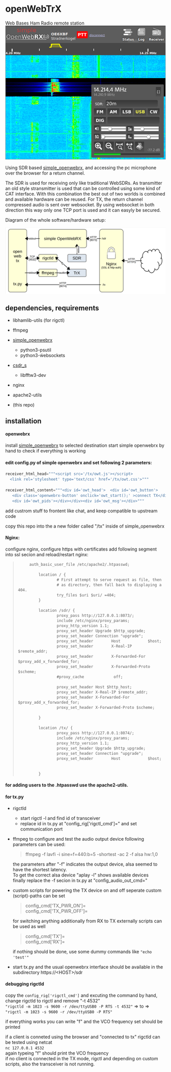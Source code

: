 # openWebTrX
Web Bases Ham Radio remote station  
![block diagram of setup](/grafics/ptt2.png)  

Using SDR based [simple_openwebrx](https://github.com/oe2lsp/simple_openwebrx), and accessing the pc microphone over the browser for a return channel.

The SDR is used for receiving only like traditional WebSDRs. 
As transmitter an old style stransmitter is used that can be controlled using some kind of CAT interface. With this combination the best out of two worlds is combined and available hardware can be reused.
For TX, the return channel compressed audio is sent over websocket. By using websocket in both direction this way only one TCP port is used and it can easyly be secured. 

Diagram of the whole software/hardware setup:

![block diagram of setup](/grafics/openwebtx.png)



## dependencies, requirements

 - libhamlib-utils (for rigctl)
 - ffmpeg 
 - [simple_openwebrx](https://github.com/oe2lsp/simple_openwebrx)
     - python3-psutil
     - python3-ẃebsockets

 - [csdr_s](https://github.com/oe2lsp/csdr)
     - libfftw3-dev

- nginx
- apache2-utils
- (this repo)

## installation
#### openwebrx
  install [simple_openwebrx](https://github.com/oe2lsp/simple_openwebrx) to selected destination 
  start simple openwebrx by hand to check if everything is working

#### edit config.py of simple openwebrx and set following 2 parameters:
```python
receiver_html_head="""<script src='/tx/owt.js'></script>
  <link rel='stylesheet' type='text/css' href='/tx/owt.css'>"""
 
receiver_html_content="""<div id='owt_head'>  <div id='owt_button'>
   <div class='openwebrx-button' onclick='owt_start();' >connect TX</div></div>
   <div id='owt_pids'></div></div><div id='owt_msg'></div>"""
 ```
 add custrom stuff to frontent like chat, and keep compatible to upstream code
 
 copy this repo into the a new folder called "/tx" inside of simple_openwebrx
 #### Nginx: 
 configure nginx, configure https with certificates add following segment into ssl secion and reload/restart nginx:

 >			auth_basic_user_file /etc/apache2/.htpasswd;
 >
 >		        location / {
 >		                # First attempt to serve request as file, then
 >		                # as directory, then fall back to displaying a 404.
 >		                try_files $uri $uri/ =404;
 >		        }
 >
 >		        location /sdr/ {
 >		                proxy_pass http://127.0.0.1:8073/;
 >		                include /etc/nginx/proxy_params;
 >		                proxy_http_version 1.1;
 >		                proxy_set_header Upgrade $http_upgrade;
 >		                proxy_set_header Connection "upgrade";
 >		                proxy_set_header        Host            $host;
 >		                proxy_set_header        X-Real-IP       $remote_addr;
 >	 	                proxy_set_header        X-Forwarded-For $proxy_add_x_forwarded_for;
 >		                proxy_set_header        X-Forwarded-Proto $scheme;
 >		                #proxy_cache             off;
 >
 >		                proxy_set_header Host $http_host;
 >		                proxy_set_header X-Real-IP $remote_addr;
 >		                proxy_set_header X-Forwarded-For $proxy_add_x_forwarded_for;
 >		                proxy_set_header X-Forwarded-Proto $scheme; 
 >
 >		        }
 >
 >		        location /tx/ {
 >		                proxy_pass http://127.0.0.1:8074/;
 >		                include /etc/nginx/proxy_params;
 >		                proxy_http_version 1.1;
 >		                proxy_set_header Upgrade $http_upgrade;
 >		                proxy_set_header Connection "upgrade";
 >		                proxy_set_header        Host            $host;
 >
 >
 >		        }

#### for adding users to the .htpasswd use the apache2-utils.


#### for tx.py 
- rigctld
    - start rigctl -l and find id of transceiver
    - replace id in tx.py at "config_rig['rigctl_cmd']=" and set communication port 

- ffmpeg
  to configure and test the audio output device following parameters can be used:  
  >
  > ffmpeg -f lavfi -i sine=f=440:b=5 -shortest -ac 2 -f alsa hw:1,0
  >

  the parameters after "-f" indicates the output device, alsa seemed to have the shortest latency.    
  To get the correct alsa device "aplay -l" shows available devices  
  finally replace the -f secion in tx.py at "config_audio_out_cmd="  

- custom scripts
  for powering the TX device on and off seperate custom (script)-paths can be set
  > config_cmd['TX_PWR_ON']=  
	> config_cmd['TX_PWR_OFF']=   

  for switching anything additionally from RX to TX externally scripts can be used as well  
  
  > config_cmd['TX']=              
  > config_cmd['RX']=  
  
  if nothing should be done, use some dummy commands like `"echo 'test'"`  


 - start tx.py and the usual openwebrx interface should be available in the subdirectory https://\<HOST\>/sdr

#### debugging rigctld
copy the `config_rig['rigctl_cmd']` and excuting the command by hand,  
change rigctld to rigctl and remove "-t 4532"   
`"rigctld -m 1023 -s 9600 -r /dev/ttyUSB0 -P RTS -t 4532"` => to => `"rigctl -m 1023 -s 9600 -r /dev/ttyUSB0 -P RTS"`  
  
if everything works you can write "f<return>" and the VCO frequency set should be printed  
  
if a client is conneted using the browser and "connected to tx" rigctld can be tested using netcat  
`nc 127.0.0.1 4532`  
again typeing "f<return>" should print the VCO frequency  
if no client is connected in the TX mode, rigctl and depending on custom scripts, also the transceiver is not running.  




  
